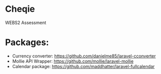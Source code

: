 # Cheqie
WEBS2 Assessment

# Packages:
- Currency converter: https://github.com/danielme85/laravel-cconverter
- Mollie API Wrapper: https://github.com/mollie/laravel-mollie
- Calendar package: https://github.com/maddhatter/laravel-fullcalendar
